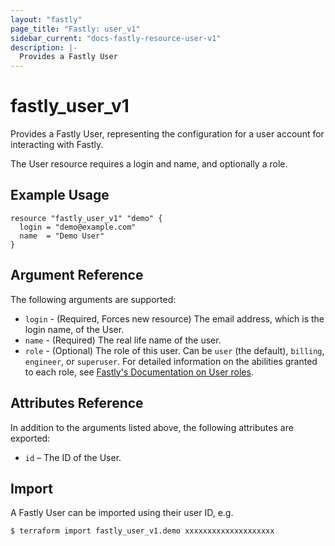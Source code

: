 ```yaml
---
layout: "fastly"
page_title: "Fastly: user_v1"
sidebar_current: "docs-fastly-resource-user-v1"
description: |-
  Provides a Fastly User
---
```


# fastly_user_v1

Provides a Fastly User, representing the configuration for a user account for interacting with Fastly.

The User resource requires a login and name, and optionally a role.

## Example Usage

```hcl
resource "fastly_user_v1" "demo" {
  login = "demo@example.com"
  name  = "Demo User"
}
```

## Argument Reference

The following arguments are supported:

* `login` - (Required, Forces new resource) The email address, which is the login name, of the User.
* `name` - (Required) The real life name of the user.
* `role` - (Optional) The role of this user. Can be `user` (the default), `billing`, `engineer`, or `superuser`. For detailed information on the abilities granted to each role, see [Fastly's Documentation on User roles](https://docs.fastly.com/en/guides/configuring-user-roles-and-permissions#user-roles-and-what-they-can-do).

## Attributes Reference

In addition to the arguments listed above, the following attributes are exported:

* `id` – The ID of the User.

## Import

A Fastly User can be imported using their user ID, e.g.

```
$ terraform import fastly_user_v1.demo xxxxxxxxxxxxxxxxxxxx
```

